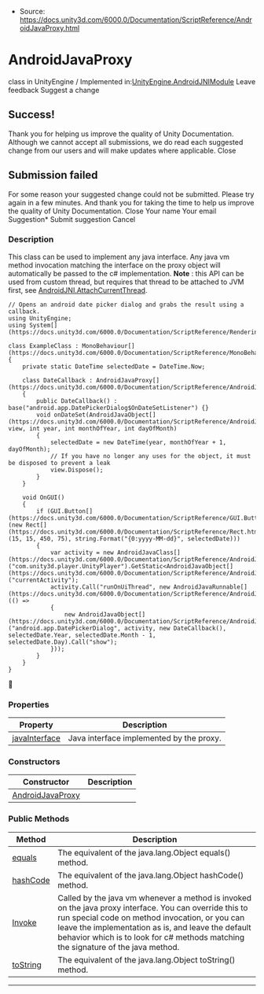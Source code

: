 * Source: https://docs.unity3d.com/6000.0/Documentation/ScriptReference/AndroidJavaProxy.html

# AndroidJavaProxy
class in UnityEngine
/
Implemented in:[UnityEngine.AndroidJNIModule](https://docs.unity3d.com/6000.0/Documentation/ScriptReference/UnityEngine.AndroidJNIModule.html)
Leave feedback
Suggest a change
## Success!
Thank you for helping us improve the quality of Unity Documentation. Although we cannot accept all submissions, we do read each suggested change from our users and will make updates where applicable.
Close
## Submission failed
For some reason your suggested change could not be submitted. Please <a>try again</a> in a few minutes. And thank you for taking the time to help us improve the quality of Unity Documentation.
Close
Your name Your email Suggestion* Submit suggestion
Cancel
### Description
This class can be used to implement any java interface. Any java vm method invocation matching the interface on the proxy object will automatically be passed to the c# implementation.
**Note** : this API can be used from custom thread, but requires that thread to be attached to JVM first, see [AndroidJNI.AttachCurrentThread](https://docs.unity3d.com/6000.0/Documentation/ScriptReference/AndroidJNI.AttachCurrentThread.html).
```
// Opens an android date picker dialog and grabs the result using a callback.
using UnityEngine;
using System[](https://docs.unity3d.com/6000.0/Documentation/ScriptReference/Rendering.VirtualTexturing.System.html);  
  
class ExampleClass : MonoBehaviour[](https://docs.unity3d.com/6000.0/Documentation/ScriptReference/MonoBehaviour.html)
{
    private static DateTime selectedDate = DateTime.Now;  
  
    class DateCallback : AndroidJavaProxy[](https://docs.unity3d.com/6000.0/Documentation/ScriptReference/AndroidJavaProxy.html)
    {
        public DateCallback() : base("android.app.DatePickerDialog$OnDateSetListener") {}
        void onDateSet(AndroidJavaObject[](https://docs.unity3d.com/6000.0/Documentation/ScriptReference/AndroidJavaObject.html) view, int year, int monthOfYear, int dayOfMonth)
        {
            selectedDate = new DateTime(year, monthOfYear + 1, dayOfMonth);
            // If you have no longer any uses for the object, it must be disposed to prevent a leak
            view.Dispose();
        }
    }  
  
    void OnGUI()
    {
        if (GUI.Button[](https://docs.unity3d.com/6000.0/Documentation/ScriptReference/GUI.Button.html)(new Rect[](https://docs.unity3d.com/6000.0/Documentation/ScriptReference/Rect.html)(15, 15, 450, 75), string.Format("{0:yyyy-MM-dd}", selectedDate)))
        {
            var activity = new AndroidJavaClass[](https://docs.unity3d.com/6000.0/Documentation/ScriptReference/AndroidJavaClass.html)("com.unity3d.player.UnityPlayer").GetStatic<AndroidJavaObject[](https://docs.unity3d.com/6000.0/Documentation/ScriptReference/AndroidJavaObject.html)>("currentActivity");
            activity.Call("runOnUiThread", new AndroidJavaRunnable[](https://docs.unity3d.com/6000.0/Documentation/ScriptReference/AndroidJavaRunnable.html)(() =>
            {
                new AndroidJavaObject[](https://docs.unity3d.com/6000.0/Documentation/ScriptReference/AndroidJavaObject.html)("android.app.DatePickerDialog", activity, new DateCallback(), selectedDate.Year, selectedDate.Month - 1, selectedDate.Day).Call("show");
            }));
        }
    }
}

```

### Properties
Property | Description  
---|---  
[javaInterface](https://docs.unity3d.com/6000.0/Documentation/ScriptReference/AndroidJavaProxy-javaInterface.html) | Java interface implemented by the proxy.  
### Constructors
Constructor | Description  
---|---  
[AndroidJavaProxy](https://docs.unity3d.com/6000.0/Documentation/ScriptReference/AndroidJavaProxy-ctor.html) |   
### Public Methods
Method | Description  
---|---  
[equals](https://docs.unity3d.com/6000.0/Documentation/ScriptReference/AndroidJavaProxy-equals.html) | The equivalent of the java.lang.Object equals() method.  
[hashCode](https://docs.unity3d.com/6000.0/Documentation/ScriptReference/AndroidJavaProxy-hashCode.html) | The equivalent of the java.lang.Object hashCode() method.  
[Invoke](https://docs.unity3d.com/6000.0/Documentation/ScriptReference/AndroidJavaProxy.Invoke.html) | Called by the java vm whenever a method is invoked on the java proxy interface. You can override this to run special code on method invocation, or you can leave the implementation as is, and leave the default behavior which is to look for c# methods matching the signature of the java method.  
[toString](https://docs.unity3d.com/6000.0/Documentation/ScriptReference/AndroidJavaProxy-toString.html) | The equivalent of the java.lang.Object toString() method.  
* * *
